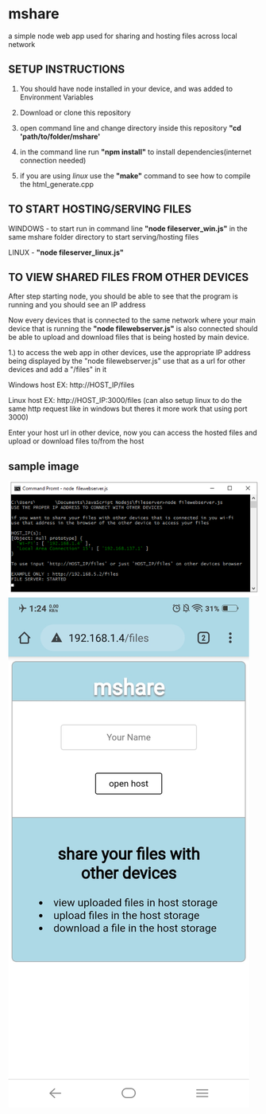 # mshare
a simple node web app used for sharing and hosting files across local network

## SETUP INSTRUCTIONS

1. You should have node installed in your device, and was added to Environment Variables

2. Download or clone this repository

3. open command line and change directory inside this repository **"cd 'path/to/folder/mshare'**

4. in the command line run **"npm install"** to install dependencies(internet connection needed)

5. if you are using *linux* use the **"make"** command to see how to compile the html_generate.cpp

## TO START HOSTING/SERVING FILES

WINDOWS - to start run in command line **"node fileserver_win.js"** in the same mshare folder directory to start serving/hosting files

LINUX   - **"node fileserver_linux.js"**

## TO VIEW SHARED FILES FROM OTHER DEVICES

After step starting node, you should be able to see that the program is running and you should see an IP address

Now every devices that is connected to the same network where your main device that is running the **"node filewebserver.js"** is also connected should be able to upload and download files that is being hosted by main device.

1.) to access the web app in other devices, use the appropriate IP address being displayed by the "node filewebserver.js" use that as a url for other devices and add a "/files" in it 

  Windows host EX: http://HOST_IP/files
  
  Linux host EX: http://HOST_IP:3000/files    (can also setup linux to do the same http request like in windows but theres it more work that using port 3000)
  
Enter your host url in other device, now you can access the hosted files and upload or download files to/from the host

## sample image

![Main Device Running NODE](/public/images/commandline.png) ![Other Device in the same network](/public/images/otherdevice.jpg)
